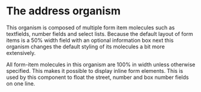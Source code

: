 # The address organism
This organism is composed of multiple form item molecules such as textfields, number fields and select lists.
Because the default layout of form items is a 50% width field with an optional information box next this organism changes
the default styling of its molecules a bit more extensively.

All form-item molecules in this organism are 100% in width unless otherwise specified. This makes it possible to display inline form elements.
This is used by this component to float the street, number and box number fields on one line.
